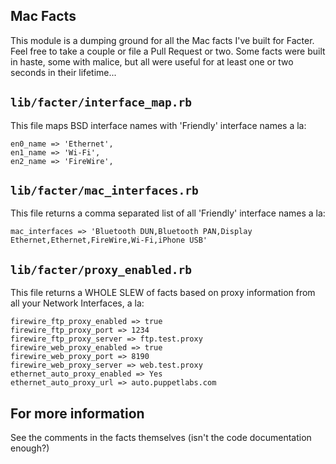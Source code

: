 ## Mac Facts

This module is a dumping ground for all the Mac facts I've built for Facter.
Feel free to take a couple or file a Pull Request or two.  Some facts were
built in haste, some with malice, but all were useful for at least one or two
seconds in their lifetime...


## `lib/facter/interface_map.rb`

This file maps BSD interface names with 'Friendly' interface names a la:

    en0_name => 'Ethernet',
    en1_name => 'Wi-Fi',
    en2_name => 'FireWire',

## `lib/facter/mac_interfaces.rb`

This file returns a comma separated list of all 'Friendly' interface names a la:

    mac_interfaces => 'Bluetooth DUN,Bluetooth PAN,Display Ethernet,Ethernet,FireWire,Wi-Fi,iPhone USB'

## `lib/facter/proxy_enabled.rb`

This file returns a WHOLE SLEW of facts based on proxy information from all your Network Interfaces, a la:

    firewire_ftp_proxy_enabled => true
    firewire_ftp_proxy_port => 1234
    firewire_ftp_proxy_server => ftp.test.proxy
    firewire_web_proxy_enabled => true
    firewire_web_proxy_port => 8190
    firewire_web_proxy_server => web.test.proxy
    ethernet_auto_proxy_enabled => Yes
    ethernet_auto_proxy_url => auto.puppetlabs.com

## For more information

See the comments in the facts themselves (isn't the code documentation enough?)
